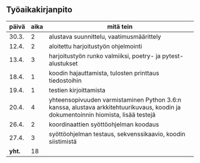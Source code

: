 ## Työaikakirjanpito

päivä | aika | mitä tein
------|------|------------
30.3.| 2 | alustava suunnittelu, vaatimusmäärittely
12.4.| 2 | aloitettu harjoitustyön ohjelmointi
13.4.| 3 | harjoitustyön runko valmiiksi, poetry- ja pytest-alustukset
18.4.| 1 | koodin hajauttamista, tulosten printtaus tiedostoihin
19.4.| 1 | testien kirjoittamista
20.4.| 4 | yhteensopivuuden varmistaminen Python 3.6:n kanssa, alustava arkkitehtuurikuvaus, koodin ja dokumentoinnin hiomista, lisää testejä
26.4.| 2 | koordinaattien syöttöohjelman koodaus
27.4.| 3 | syöttöohjelman testaus, sekvenssikaavio, koodin siistimistä
**yht.** | 18 |

